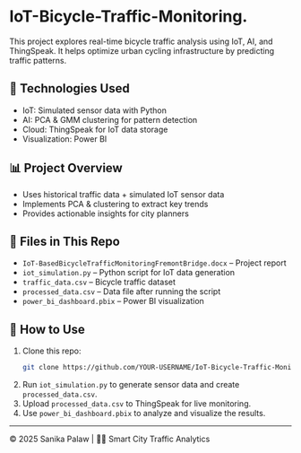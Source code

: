 # IoT-Bicycle-Traffic-Monitoring.
 
 This project explores real-time bicycle traffic analysis using IoT, AI, and ThingSpeak. It helps optimize urban cycling infrastructure by predicting traffic patterns.  

## 📌 Technologies Used  
- IoT: Simulated sensor data with Python  
- AI: PCA & GMM clustering for pattern detection  
- Cloud: ThingSpeak for IoT data storage  
- Visualization: Power BI  

## 📊 Project Overview  
- Uses historical traffic data + simulated IoT sensor data  
- Implements PCA & clustering to extract key trends  
- Provides actionable insights for city planners  

## 📂 Files in This Repo  
- `IoT-BasedBicycleTrafficMonitoringFremontBridge.docx` – Project report  
- `iot_simulation.py` – Python script for IoT data generation  
- `traffic_data.csv` – Bicycle traffic dataset  
- `processed_data.csv` – Data file after running the script  
- `power_bi_dashboard.pbix` – Power BI visualization  

## 🚀 How to Use  
1. Clone this repo:  
   ```bash  
   git clone https://github.com/YOUR-USERNAME/IoT-Bicycle-Traffic-Monitoring.git  
   ```  
2. Run `iot_simulation.py` to generate sensor data and create `processed_data.csv`.  
3. Upload `processed_data.csv` to ThingSpeak for live monitoring.  
4. Use `power_bi_dashboard.pbix` to analyze and visualize the results.  

---  
© 2025 Sanika Palaw | 🚴‍♀️ Smart City Traffic Analytics  
